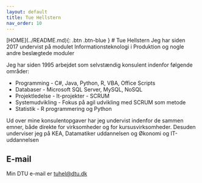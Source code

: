 ```yaml
---
layout: default
title: Tue Hellstern
nav_order: 10
---
```

<span class="fs-1">
[HOME](../README.md){: .btn .btn-blue }
</span>
# Tue Hellstern
Jeg har siden 2017 undervist på modulet Informationsteknologi i Produktion og nogle andre beslægtede moduler

Jeg har siden 1995 arbejdet som selvstændig konsulent indenfor følgende områder:

- Programming - C#, Java, Python, R, VBA, Office Scripts
- Databaser - Microsoft SQL Server, MySQL, NoSQL
- Projektledelse - It-projekter - SCRUM
- Systemudvikling - Fokus på agil udvikling med SCRUM som metode
- Statistik - R programmering og Python

Ud over mine konsulentopgaver har jeg undervist indenfor de sammen emner, både direkte for virksomheder og for kursusvirksomheder. Desuden underviser jeg på KEA, Datamatiker uddannelsen og Økonomi og IT-uddannelsen

## E-mail
Min DTU e-mail er <tuhel@dtu.dk>
